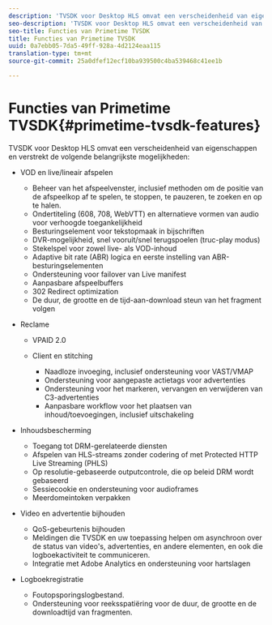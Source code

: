 ```yaml
---
description: 'TVSDK voor Desktop HLS omvat een verscheidenheid van eigenschappen en verstrekt de volgende belangrijkste mogelijkheden '
seo-description: 'TVSDK voor Desktop HLS omvat een verscheidenheid van eigenschappen en verstrekt de volgende belangrijkste mogelijkheden '
seo-title: Functies van Primetime TVSDK
title: Functies van Primetime TVSDK
uuid: 0a7ebb05-7da5-49ff-928a-4d2124eaa115
translation-type: tm+mt
source-git-commit: 25a0dfef12ecf10ba939500c4ba539468c41ee1b

---
```



# Functies van Primetime TVSDK{#primetime-tvsdk-features}

TVSDK voor Desktop HLS omvat een verscheidenheid van eigenschappen en verstrekt de volgende belangrijkste mogelijkheden:

* VOD en live/lineair afspelen

   * Beheer van het afspeelvenster, inclusief methoden om de positie van de afspeelkop af te spelen, te stoppen, te pauzeren, te zoeken en op te halen.
   * Ondertiteling (608, 708, WebVTT) en alternatieve vormen van audio voor verhoogde toegankelijkheid
   * Besturingselement voor tekstopmaak in bijschriften
   * DVR-mogelijkheid, snel vooruit/snel terugspoelen (truc-play modus)
   * Stekelspel voor zowel live- als VOD-inhoud
   * Adaptive bit rate (ABR) logica en eerste instelling van ABR-besturingselementen
   * Ondersteuning voor failover van Live manifest
   * Aanpasbare afspeelbuffers
   * 302 Redirect optimization
   * De duur, de grootte en de tijd-aan-download steun van het fragment volgen

* Reclame

   * VPAID 2.0
   * Client en stitching

      * Naadloze invoeging, inclusief ondersteuning voor VAST/VMAP
      * Ondersteuning voor aangepaste actietags voor advertenties
      * Ondersteuning voor het markeren, vervangen en verwijderen van C3-advertenties
      * Aanpasbare workflow voor het plaatsen van inhoud/toevoegingen, inclusief uitschakeling

* Inhoudsbescherming

   * Toegang tot DRM-gerelateerde diensten
   * Afspelen van HLS-streams zonder codering of met Protected HTTP Live Streaming (PHLS)
   * Op resolutie-gebaseerde outputcontrole, die op beleid DRM wordt gebaseerd
   * Sessiecookie en ondersteuning voor audioframes
   * Meerdomeintoken verpakken

* Video en advertentie bijhouden

   * QoS-gebeurtenis bijhouden
   * Meldingen die TVSDK en uw toepassing helpen om asynchroon over de status van video&#39;s, advertenties, en andere elementen, en ook die logboekactiviteit te communiceren.
   * Integratie met Adobe Analytics en ondersteuning voor hartslagen

* Logboekregistratie

   * Foutopsporingslogbestand.
   * Ondersteuning voor reeksspatiëring voor de duur, de grootte en de downloadtijd van fragmenten.